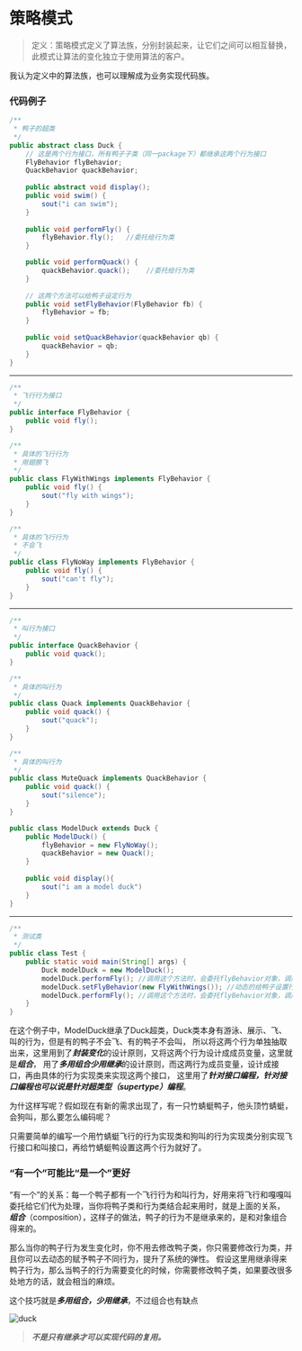 # 策略模式
> 定义：策略模式定义了算法族，分别封装起来，让它们之间可以相互替换，此模式让算法的变化独立于使用算法的客户。

我认为定义中的算法族，也可以理解成为业务实现代码族。

### 代码例子
```java
/**
 * 鸭子的超类
 */
public abstract class Duck {
    // 这是两个行为接口，所有鸭子子类（同一package下）都继承这两个行为接口
    FlyBehavior flyBehavior;
    QuackBehavior quackBehavior;
    
    public abstract void display();
    public void swim() {
        sout("i can swim");
    }
    
    public void performFly() {
        flyBehavior.fly();   //委托给行为类
    }

    public void performQuack() {
        quackBehavior.quack();    //委托给行为类
    }
    
    // 这两个方法可以给鸭子设定行为
    public void setFlyBehavior(FlyBehavior fb) {
        flyBehavior = fb;
    }
    
    public void setQuackBehavior(quackBehavior qb) {
        quackBehavior = qb;
    }
}
```
---
```java
/**
 * 飞行行为接口
 */
public interface FlyBehavior {
    public void fly();
}

/**
 * 具体的飞行行为
 * 用翅膀飞
 */
public class FlyWithWings implements FlyBehavior {
    public void fly() {
        sout("fly with wings");
    }
}

/**
 * 具体的飞行行为
 * 不会飞
 */
public class FlyNoWay implements FlyBehavior {
    public void fly() {
        sout("can't fly");
    }
}
```
---
```java
/**
 * 叫行为接口
 */
public interface QuackBehavior {
    public void quack();
}

/**
 * 具体的叫行为
 */
public class Quack implements QuackBehavior {
    public void quack() {
        sout("quack");
    }
}

/**
 * 具体的叫行为
 */
public class MuteQuack implements QuackBehavior {
    public void quack() {
        sout("silence");
    }
}
```

```java
public class ModelDuck extends Duck {
    public ModelDuck() {
        flyBehavior = new FlyNoWay();
        quackBehavior = new Quack();
    }
    
    public void display(){
        sout("i am a model duck")
    }
}

```
---
```java
/**
 * 测试类
 */
public class Test {
    public static void main(String[] args) {
        Duck modelDuck = new ModelDuck();
        modelDuck.performFly(); //调用这个方法时，会委托flyBehavior对象，调用flyBehavior对象的fly方法，在这里flyBehavior对象就是FlyNoWay对象
        modelDuck.setFlyBehavior(new FlyWithWings()); //动态的给鸭子设置行为，flyBehavior对象变为FlyWithWings对象
        modelDuck.performFly(); //调用这个方法时，会委托flyBehavior对象，调用flyBehavior对象的fly方法，在这里flyBehavior对象是FlyWithWings对象
    }
}
```

在这个例子中，ModelDuck继承了Duck超类，Duck类本身有游泳、展示、飞、叫的行为，但是有的鸭子不会飞、有的鸭子不会叫，
所以将这两个行为单独抽取出来，这里用到了***封装变化***的设计原则，又将这两个行为设计成成员变量，这里就是***组合***，
用了***多用组合少用继承***的设计原则，而这两行为成员变量，设计成接口，再由具体的行为实现类来实现这两个接口，
这里用了***针对接口编程，针对接口编程也可以说是针对超类型（supertype）编程***。

为什这样写呢？假如现在有新的需求出现了，有一只竹蜻蜓鸭子，他头顶竹蜻蜓，会狗叫，那么要怎么编码呢？

只需要简单的编写一个用竹蜻蜓飞行的行为实现类和狗叫的行为实现类分别实现飞行接口和叫接口，再给竹蜻蜓鸭设置这两个行为就好了。

### “有一个”可能比“是一个”更好
“有一个”的关系：每一个鸭子都有一个飞行行为和叫行为，好用来将飞行和嘎嘎叫委托给它们代为处理，当你将鸭子类和行为类结合起来用时，就是上面的关系，
***组合***（composition），这样子的做法，鸭子的行为不是继承来的，是和对象组合得来的。

那么当你的鸭子行为发生变化时，你不用去修改鸭子类，你只需要修改行为类，并且你可以去动态的赋予鸭子不同行为，提升了系统的弹性。
假设这里用继承得来鸭子行为，那么当鸭子的行为需要变化的时候，你需要修改鸭子类，如果要改很多处地方的话，就会相当的麻烦。

这个技巧就是***多用组合，少用继承***，不过组合也有缺点

![duck](https://github.com/lsqg/StudyNotes/blob/master/Design%20Patterns/Strategy%20Pattern/duck.png)

> ***不是只有继承才可以实现代码的复用。***
